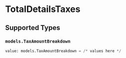 # TotalDetailsTaxes


## Supported Types

### `models.TaxAmountBreakdown`

```python
value: models.TaxAmountBreakdown = /* values here */
```

